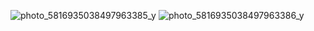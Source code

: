 ![photo_5816935038497963385_y](https://user-images.githubusercontent.com/44857352/226206139-34168198-df87-4fe9-bfd2-4c3ba50d167a.jpg)
![photo_5816935038497963386_y](https://user-images.githubusercontent.com/44857352/226206144-d4412699-fef2-4f77-9e4f-fc94b6507977.jpg)
